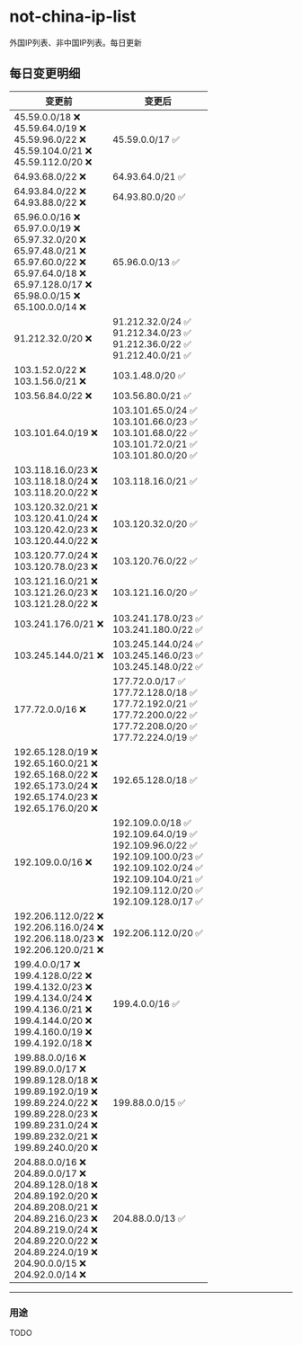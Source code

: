 # not-china-ip-list
外国IP列表、非中国IP列表。每日更新

每日变更明细
--------------------
|  变更前   | 变更后 |
|  ----  | ----  |
|  45.59.0.0/18 :x: <br> 45.59.64.0/19 :x: <br> 45.59.96.0/22 :x: <br> 45.59.104.0/21 :x: <br> 45.59.112.0/20 :x: <br> | 45.59.0.0/17 :white_check_mark: | 
|  64.93.68.0/22 :x:  | 64.93.64.0/21 :white_check_mark: | 
|  64.93.84.0/22 :x: <br> 64.93.88.0/22 :x: <br> | 64.93.80.0/20 :white_check_mark: | 
|  65.96.0.0/16 :x: <br> 65.97.0.0/19 :x: <br> 65.97.32.0/20 :x: <br> 65.97.48.0/21 :x: <br> 65.97.60.0/22 :x: <br> 65.97.64.0/18 :x: <br> 65.97.128.0/17 :x: <br> 65.98.0.0/15 :x: <br> 65.100.0.0/14 :x: <br> | 65.96.0.0/13 :white_check_mark: | 
|  91.212.32.0/20 :x:  | 91.212.32.0/24 :white_check_mark: <br> 91.212.34.0/23 :white_check_mark: <br> 91.212.36.0/22 :white_check_mark: <br> 91.212.40.0/21 :white_check_mark: <br>  | 
|  103.1.52.0/22 :x: <br> 103.1.56.0/21 :x: <br> | 103.1.48.0/20 :white_check_mark: | 
|  103.56.84.0/22 :x:  | 103.56.80.0/21 :white_check_mark: | 
|  103.101.64.0/19 :x:  | 103.101.65.0/24 :white_check_mark: <br> 103.101.66.0/23 :white_check_mark: <br> 103.101.68.0/22 :white_check_mark: <br> 103.101.72.0/21 :white_check_mark: <br> 103.101.80.0/20 :white_check_mark: <br>  | 
|  103.118.16.0/23 :x: <br> 103.118.18.0/24 :x: <br> 103.118.20.0/22 :x: <br> | 103.118.16.0/21 :white_check_mark: | 
|  103.120.32.0/21 :x: <br> 103.120.41.0/24 :x: <br> 103.120.42.0/23 :x: <br> 103.120.44.0/22 :x: <br> | 103.120.32.0/20 :white_check_mark: | 
|  103.120.77.0/24 :x: <br> 103.120.78.0/23 :x: <br> | 103.120.76.0/22 :white_check_mark: | 
|  103.121.16.0/21 :x: <br> 103.121.26.0/23 :x: <br> 103.121.28.0/22 :x: <br> | 103.121.16.0/20 :white_check_mark: | 
|  103.241.176.0/21 :x:  | 103.241.178.0/23 :white_check_mark: <br> 103.241.180.0/22 :white_check_mark: <br>  | 
|  103.245.144.0/21 :x:  | 103.245.144.0/24 :white_check_mark: <br> 103.245.146.0/23 :white_check_mark: <br> 103.245.148.0/22 :white_check_mark: <br>  | 
|  177.72.0.0/16 :x:  | 177.72.0.0/17 :white_check_mark: <br> 177.72.128.0/18 :white_check_mark: <br> 177.72.192.0/21 :white_check_mark: <br> 177.72.200.0/22 :white_check_mark: <br> 177.72.208.0/20 :white_check_mark: <br> 177.72.224.0/19 :white_check_mark: <br>  | 
|  192.65.128.0/19 :x: <br> 192.65.160.0/21 :x: <br> 192.65.168.0/22 :x: <br> 192.65.173.0/24 :x: <br> 192.65.174.0/23 :x: <br> 192.65.176.0/20 :x: <br> | 192.65.128.0/18 :white_check_mark: | 
|  192.109.0.0/16 :x:  | 192.109.0.0/18 :white_check_mark: <br> 192.109.64.0/19 :white_check_mark: <br> 192.109.96.0/22 :white_check_mark: <br> 192.109.100.0/23 :white_check_mark: <br> 192.109.102.0/24 :white_check_mark: <br> 192.109.104.0/21 :white_check_mark: <br> 192.109.112.0/20 :white_check_mark: <br> 192.109.128.0/17 :white_check_mark: <br>  | 
|  192.206.112.0/22 :x: <br> 192.206.116.0/24 :x: <br> 192.206.118.0/23 :x: <br> 192.206.120.0/21 :x: <br> | 192.206.112.0/20 :white_check_mark: | 
|  199.4.0.0/17 :x: <br> 199.4.128.0/22 :x: <br> 199.4.132.0/23 :x: <br> 199.4.134.0/24 :x: <br> 199.4.136.0/21 :x: <br> 199.4.144.0/20 :x: <br> 199.4.160.0/19 :x: <br> 199.4.192.0/18 :x: <br> | 199.4.0.0/16 :white_check_mark: | 
|  199.88.0.0/16 :x: <br> 199.89.0.0/17 :x: <br> 199.89.128.0/18 :x: <br> 199.89.192.0/19 :x: <br> 199.89.224.0/22 :x: <br> 199.89.228.0/23 :x: <br> 199.89.231.0/24 :x: <br> 199.89.232.0/21 :x: <br> 199.89.240.0/20 :x: <br> | 199.88.0.0/15 :white_check_mark: | 
|  204.88.0.0/16 :x: <br> 204.89.0.0/17 :x: <br> 204.89.128.0/18 :x: <br> 204.89.192.0/20 :x: <br> 204.89.208.0/21 :x: <br> 204.89.216.0/23 :x: <br> 204.89.219.0/24 :x: <br> 204.89.220.0/22 :x: <br> 204.89.224.0/19 :x: <br> 204.90.0.0/15 :x: <br> 204.92.0.0/14 :x: <br> | 204.88.0.0/13 :white_check_mark: | 

--------------------
### 用途
TODO
